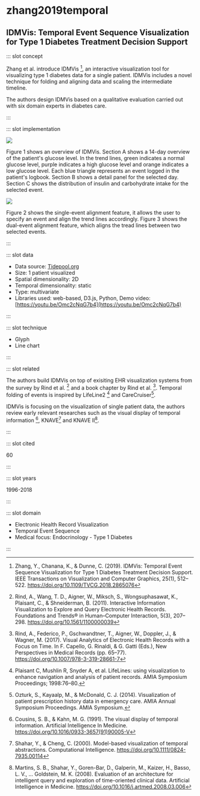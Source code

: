 # zhang2019temporal

## IDMVis: Temporal Event Sequence Visualization for Type 1 Diabetes Treatment Decision Support

<Paper>

::: slot concept

Zhang et al. introduce IDMVis [^Zhang], an interactive visualization tool for visualizing type 1 diabetes data for a single patient. IDMVis includes a novel technique for folding and aligning data and scaling the intermediate timeline.

The authors design IDMVis based on a qualitative evaluation carried out with six domain experts in diabetes care.

:::

::: slot implementation

![](https://share.henry.wang/za2yO4/dIuBXhJdfM+)

Figure 1 shows an overview of IDMVis. Section A shows a 14-day overview of the patient's glucose level. In the trend lines, green indicates a normal glucose level, purple indicates a high glucose level and orange indicates a low glucose level. Each blue triangle represents an event logged in the patient's logbook. Section B shows a detail panel for the selected day. Section C shows the distribution of insulin and carbohydrate intake for the selected event.

<div class="even">

![](https://share.henry.wang/RUpp4w/9aWWJY6bZf+)

Figure 2 shows the single-event alignment feature, it allows the user to specify an event and align the trend lines accordingly. Figure 3 shows the dual-event alignment feature, which aligns the tread lines between two selected events.

</div>

:::

::: slot data

- Data source: [Tidepool.org](Tidepool.org)
- Size: 1 patient visualized
- Spatial dimensionality: 2D
- Temporal dimensionality: static
- Type: multivariate
- Libraries used: web-based, D3.js, Python, Demo video: [https://youtu.be/Omc2cNqG7b4](https://youtu.be/Omc2cNqG7b4)

:::

::: slot technique

- Glyph
- Line chart

:::

::: slot related

The authors build IDMVis on top of exisiting EHR visualization systems from the survey by Rind et al. [^Rind] and a book chapter by Rind et al. [^Rindb]. Temporal folding of events is inspired by LifeLine2 [^LifeLine2] and CareCruiser[^CareCruiser].

IDMVis is focusing on the visualization of single patient data, the authors review early relevant researches such as the visual display of temporal information [^VDT], KNAVE[^KNAVE] and KNAVE II[^KNAVE2].

:::

::: slot cited

60

:::

::: slot years

1996-2018

:::

::: slot domain

- Electronic Health Record Visualization
- Temporal Event Sequence
- Medical focus: Endocrinology - Type 1 Diabetes

:::

</Paper>

[^Zhang]: Zhang, Y., Chanana, K., & Dunne, C. (2019). IDMVis: Temporal Event Sequence Visualization for Type 1 Diabetes Treatment Decision Support. IEEE Transactions on Visualization and Computer Graphics, 25(1), 512–522. https://doi.org/10.1109/TVCG.2018.2865076

[^Rind]: Rind, A., Wang, T. D., Aigner, W., Miksch, S., Wongsuphasawat, K., Plaisant, C., & Shneiderman, B. (2011). Interactive Information Visualization to Explore and Query Electronic Health Records. Foundations and Trends® in Human–Computer Interaction, 5(3), 207–298. https://doi.org/10.1561/1100000039

[^Rindb]: Rind, A., Federico, P., Gschwandtner, T., Aigner, W., Doppler, J., & Wagner, M. (2017). Visual Analytics of Electronic Health Records with a Focus on Time. In F. Capello, G. Rinaldi, & G. Gatti (Eds.), New Perspectives in Medical Records (pp. 65–77). https://doi.org/10.1007/978-3-319-28661-7

[^LifeLine2]: Plaisant C, Mushlin R, Snyder A, et al. LifeLines: using visualization to enhance navigation and analysis of patient records. AMIA Symposium Proceedings; 1998:76–80.

[^CareCruiser]: Ozturk, S., Kayaalp, M., & McDonald, C. J. (2014). Visualization of patient prescription history data in emergency care. AMIA Annual Symposium Proceedings. AMIA Symposium.

[^VDT]: Cousins, S. B., & Kahn, M. G. (1991). The visual display of temporal information. Artificial Intelligence In Medicine. https://doi.org/10.1016/0933-3657(91)90005-V

[^KNAVE]: Shahar, Y., & Cheng, C. (2000). Model-based visualization of temporal abstractions. Computational Intelligence. https://doi.org/10.1111/0824-7935.00114

[^KNAVE2]: Martins, S. B., Shahar, Y., Goren-Bar, D., Galperin, M., Kaizer, H., Basso, L. V., … Goldstein, M. K. (2008). Evaluation of an architecture for intelligent query and exploration of time-oriented clinical data. Artificial Intelligence in Medicine. https://doi.org/10.1016/j.artmed.2008.03.006

